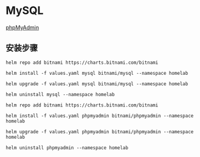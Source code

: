 # MySQL

[phpMyAdmin](https://artifacthub.io/packages/helm/bitnami/phpmyadmin)

## 安装步骤

```shell
helm repo add bitnami https://charts.bitnami.com/bitnami

helm install -f values.yaml mysql bitnami/mysql --namespace homelab

helm upgrade -f values.yaml mysql bitnami/mysql --namespace homelab

helm uninstall mysql --namespace homelab
```

```shell
helm repo add bitnami https://charts.bitnami.com/bitnami

helm install -f values.yaml phpmyadmin bitnami/phpmyadmin --namespace homelab

helm upgrade -f values.yaml phpmyadmin bitnami/phpmyadmin --namespace homelab

helm uninstall phpmyadmin --namespace homelab
```
